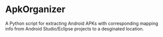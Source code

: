 # ApkOrganizer
A Python script for extracting Android APKs with corresponding mapping info from Android Studio/Eclipse projects to a desginated location.
